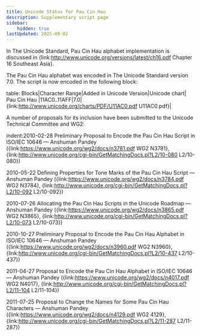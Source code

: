 ```yaml
---
title: Unicode Status for Pau Cin Hau
description: Supplementary script page
sidebar:
    hidden: true
lastUpdated: 2025-09-02
---
```


In The Unicode Standard, Pau Cin Hau alphabet implementation is discussed in {link:http://www.unicode.org/versions/latest/ch16.pdf Chapter 16 Southeast Asia}.

[comment]: # (end of intro)

[comment]: # (start of blocks)

The Pau Cin Hau alphabet was encoded in The Unicode Standard version 7.0. The script is now encoded in the following block:

table:
Blocks|Character Range|Added in Unicode Version|Unicode chart|
Pau Cin Hau |11AC0..11AFF|7.0|{link:http://www.unicode.org/charts/PDF/U11AC0.pdf U11AC0.pdf}|

[comment]: # (end of blocks)

[comment]: # (start of chars)



[comment]: # (end of chars)

[comment]: # (start of rest)

A number of proposals for its inclusion have been submitted to the Unicode Technical Committee and WG2:

indent:2010-02-28 Preliminary Proposal to Encode the Pau Cin Hau Script in ISO/IEC 10646 — Anshuman Pandey ({link:https://www.unicode.org/wg2/docs/n3781.pdf WG2 N3781}, {link:http://www.unicode.org/cgi-bin/GetMatchingDocs.pl?L2/10-080 L2/10-080})

2010-05-22 Defining Properties for Tone Marks of the Pau Cin Hau Script — Anshuman Pandey ({link:https://www.unicode.org/wg2/docs/n3784.pdf WG2 N3784}, {link:http://www.unicode.org/cgi-bin/GetMatchingDocs.pl?L2/10-092 L2/10-092})

2010-07-26 Allocating the Pau Cin Hau Scripts in the Unicode Roadmap — Anshuman Pandey ({link:https://www.unicode.org/wg2/docs/n3865.pdf WG2 N3865}, {link:http://www.unicode.org/cgi-bin/GetMatchingDocs.pl?L2/10-073 L2/10-073})

2010-10-27 Preliminary Proposal to Encode the Pau Cin Hau Alphabet in ISO/IEC 10646 — Anshuman Pandey ({link:https://www.unicode.org/wg2/docs/n3960.pdf WG2 N3960}, {link:http://www.unicode.org/cgi-bin/GetMatchingDocs.pl?L2/10-437 L2/10-437})

2011-04-27 Proposal to Encode the Pau Cin Hau Alphabet in ISO/IEC 10646 — Anshuman Pandey ({link:https://www.unicode.org/wg2/docs/n4017.pdf WG2 N4017}, {link:http://www.unicode.org/cgi-bin/GetMatchingDocs.pl?L2/11-104 L2/11-104})

2011-07-25 Proposal to Change the Names for Some Pau Cin Hau Characters — Anshuman Pandey ({link:https://www.unicode.org/wg2/docs/n4129.pdf WG2 4129}, {link:http://www.unicode.org/cgi-bin/GetMatchingDocs.pl?L2/11-287 L2/11-287})
